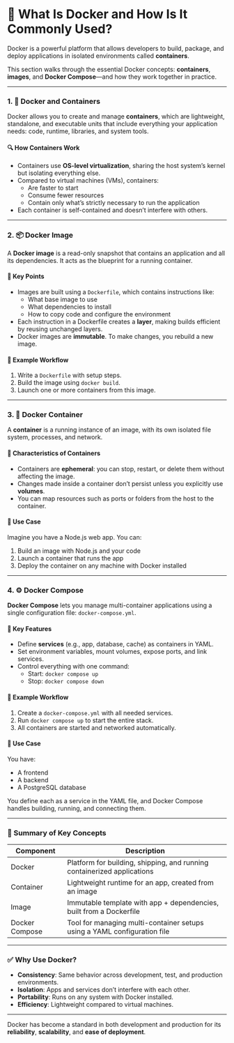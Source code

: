 # 🐳 What Is Docker and How Is It Commonly Used?

Docker is a powerful platform that allows developers to build, package, and deploy applications in isolated environments called **containers**.

This section walks through the essential Docker concepts: **containers**, **images**, and **Docker Compose**—and how they work together in practice.

---

### 1. 🧱 Docker and Containers

Docker allows you to create and manage **containers**, which are lightweight, standalone, and executable units that include everything your application needs: code, runtime, libraries, and system tools.

#### 🔍 How Containers Work

- Containers use **OS-level virtualization**, sharing the host system’s kernel but isolating everything else.
- Compared to virtual machines (VMs), containers:
  - Are faster to start
  - Consume fewer resources
  - Contain only what’s strictly necessary to run the application
- Each container is self-contained and doesn’t interfere with others.

---

### 2. 📦 Docker Image

A **Docker image** is a read-only snapshot that contains an application and all its dependencies. It acts as the blueprint for a running container.

#### 📄 Key Points

- Images are built using a `Dockerfile`, which contains instructions like:
  - What base image to use
  - What dependencies to install
  - How to copy code and configure the environment
- Each instruction in a Dockerfile creates a **layer**, making builds efficient by reusing unchanged layers.
- Docker images are **immutable**. To make changes, you rebuild a new image.

#### 🧪 Example Workflow

1. Write a `Dockerfile` with setup steps.
2. Build the image using `docker build`.
3. Launch one or more containers from this image.

---

### 3. 🚀 Docker Container

A **container** is a running instance of an image, with its own isolated file system, processes, and network.

#### 🧰 Characteristics of Containers

- Containers are **ephemeral**: you can stop, restart, or delete them without affecting the image.
- Changes made inside a container don’t persist unless you explicitly use **volumes**.
- You can map resources such as ports or folders from the host to the container.

#### 📌 Use Case

Imagine you have a Node.js web app. You can:

1. Build an image with Node.js and your code
2. Launch a container that runs the app
3. Deploy the container on any machine with Docker installed

---

### 4. ⚙️ Docker Compose

**Docker Compose** lets you manage multi-container applications using a single configuration file: `docker-compose.yml`.

#### 🧱 Key Features

- Define **services** (e.g., app, database, cache) as containers in YAML.
- Set environment variables, mount volumes, expose ports, and link services.
- Control everything with one command:
  - Start: `docker compose up`
  - Stop: `docker compose down`

#### 🧪 Example Workflow

1. Create a `docker-compose.yml` with all needed services.
2. Run `docker compose up` to start the entire stack.
3. All containers are started and networked automatically.

#### 📌 Use Case

You have:
- A frontend
- A backend
- A PostgreSQL database

You define each as a service in the YAML file, and Docker Compose handles building, running, and connecting them.

---

### 🧠 Summary of Key Concepts

| **Component**     | **Description**                                                                 |
|-------------------|---------------------------------------------------------------------------------|
| Docker            | Platform for building, shipping, and running containerized applications         |
| Container         | Lightweight runtime for an app, created from an image                           |
| Image             | Immutable template with app + dependencies, built from a Dockerfile             |
| Docker Compose    | Tool for managing multi-container setups using a YAML configuration file        |

---

### ✅ Why Use Docker?

- **Consistency**: Same behavior across development, test, and production environments.
- **Isolation**: Apps and services don’t interfere with each other.
- **Portability**: Runs on any system with Docker installed.
- **Efficiency**: Lightweight compared to virtual machines.

---

Docker has become a standard in both development and production for its **reliability**, **scalability**, and **ease of deployment**.
